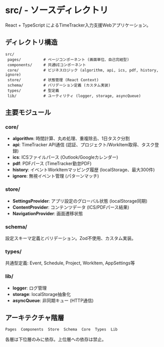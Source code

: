 ﻿# src/ - ソースディレクトリ

React + TypeScript によるTimeTracker入力支援Webアプリケーション。

## ディレクトリ構造

```
src/
 pages/          # ページコンポーネント (画面単位、自己完結型)
 components/     # 共通UIコンポーネント
 core/           # ビジネスロジック (algorithm, api, ics, pdf, history, ignore)
 store/          # 状態管理 (React Context)
 schema/         # バリデーション定義 (カスタム実装)
 types/          # 型定義
 lib/            # ユーティリティ (logger, storage, asyncQueue)
```

## 主要モジュール

### core/
- **algorithm**: 時間計算、丸め処理、重複除去、1日タスク分割
- **api**: TimeTracker API通信 (認証、プロジェクト/WorkItem取得、タスク登録)
- **ics**: ICSファイルパース (Outlook/Googleカレンダー)
- **pdf**: PDFパース (TimeTracker勤怠PDF)
- **history**: イベントWorkItemマッピング履歴 (localStorage、最大300件)
- **ignore**: 無視イベント管理 (パターンマッチ)

### store/
- **SettingsProvider**: アプリ設定のグローバル状態 (localStorage同期)
- **ContentProvider**: コンテンツデータ (ICS/PDFパース結果)
- **NavigationProvider**: 画面遷移状態

### schema/
設定スキーマ定義とバリデーション。Zod不使用、カスタム実装。

### types/
共通型定義: Event, Schedule, Project, WorkItem, AppSettings等

### lib/
- **logger**: ログ管理
- **storage**: localStorage抽象化
- **asyncQueue**: 非同期キュー (HTTP通信)

## アーキテクチャ階層

```
Pages  Components  Store  Schema  Core  Types  Lib
```

各層は下位層のみに依存。上位層への依存は禁止。
